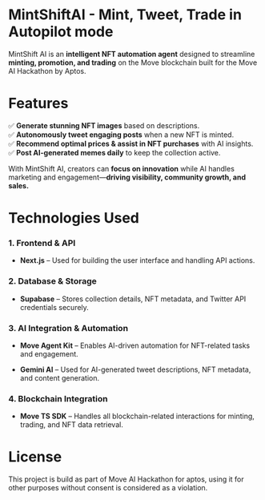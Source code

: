 # MintShiftAI - Mint, Tweet, Trade in Autopilot mode
MintShift AI is an **intelligent NFT automation agent** designed to streamline **minting, promotion, and trading** on the Move blockchain built for the Move AI Hackathon by Aptos. 

# Features
✅ **Generate stunning NFT images** based on descriptions.  
✅ **Autonomously tweet engaging posts** when a new NFT is minted.  
✅ **Recommend optimal prices & assist in NFT purchases** with AI insights.  
✅ **Post AI-generated memes daily** to keep the collection active.

With MintShift AI, creators can **focus on innovation** while AI handles marketing and engagement—**driving visibility, community growth, and sales.**

# Technologies Used

### 1\. **Frontend & API**

*   **Next.js** – Used for building the user interface and handling API actions.
    

### 2\. **Database & Storage**

*   **Supabase** – Stores collection details, NFT metadata, and Twitter API credentials securely.
    

### 3\. **AI Integration & Automation**

*   **Move Agent Kit** – Enables AI-driven automation for NFT-related tasks and engagement.
    
*   **Gemini AI** – Used for AI-generated tweet descriptions, NFT metadata, and content generation.
    

### 4\. **Blockchain Integration**

*   **Move TS SDK** – Handles all blockchain-related interactions for minting, trading, and NFT data retrieval.

# License

This project is build as part of Move AI Hackathon for aptos, using it for other purposes without consent is considered as a violation.  

